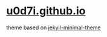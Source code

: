 # [u0d7i.github.io](https://u0d7i.github.io)

theme based on [jekyll-minimal-theme](https://github.com/drjekyllthemes/jekyll-minimal-theme)
